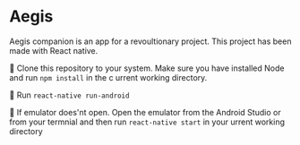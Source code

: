 # Aegis

Aegis companion is an app for a revoultionary project. This project has been made with React native.

:pencil: Clone this repository to your system. Make sure you have installed Node and run `npm install` in the c urrent working directory. 

:pencil: Run `react-native run-android`

:pencil: If emulator does'nt open. Open the emulator from the Android Studio or from your termnial and then run `react-native start` in your urrent working directory
